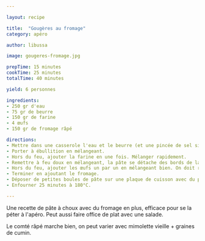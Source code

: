 ```yaml
---

layout: recipe

title:  "Gougères au fromage"
category: apéro

author: libussa

image: gougeres-fromage.jpg

prepTime: 15 minutes
cookTime: 25 minutes
totalTime: 40 minutes

yield: 6 personnes

ingredients:
- 250 gr d'eau
- 75 gr de beurre
- 150 gr de farine
- 4 œufs
- 150 gr de fromage râpé

directions:
- Mettre dans une casserole l'eau et le beurre (et une pincée de sel si beurre doux).
- Porter à ébullition en mélangeant.
- Hors du feu, ajouter la farine en une fois. Mélanger rapidement.
- Remettre à feu doux en mélangeant, la pâte se détache des bords de la casserole (c'est la déssèche).
- Hors du feu, ajouter les œufs un par un en mélangeant bien. On doit reformer une pâte liée.
- Terminer en ajoutant le fromage.
- Déposer de petites boules de pâte sur une plaque de cuisson avec du papier sulfurisé.
- Enfourner 25 minutes à 180°C.

---
```


Une recette de pâte à choux avec du fromage en plus, efficace pour se la péter à l'apéro. Peut aussi faire office de plat avec une salade.

Le comté râpé marche bien, on peut varier avec mimolette vieille + graines de cumin.
